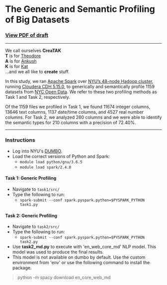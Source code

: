 # The Generic and Semantic Profiling of Big Datasets

### [View PDF of draft](https://github.com/theodorehadges/ACM_data_profiling_paper/blob/master/project_files/generic_and_semantic_profiling_of_big_datasets.pdf)


<hr>

We call ourselves **CreaTAK**  
**T** is for [Theodore](https://github.com/theodorehadges)  
**A** is for [Ankush](https://github.com/ankushjain2001)  
**K** is for [Kat](https://github.com/ruinanzhang)  
...and we all like to **create** stuff.


In this study, we ran [Apache Spark](https://spark.apache.org/) over 
[NYU’s 48-node Hadoop cluster](https://wikis.nyu.edu/display/NYUHPC/Clusters+-+Dumbo), running [Cloudera CDH 5.15.0](https://www.cloudera.com/products/open-source/apache-hadoop/key-cdh-components.html), to generically and semantically profile 1159 datasets from [NYC Open Data](https://opendata.cityofnewyork.us/). We refer to these two profiling methods as Task 1 and Task 2, respectively.

Of the 1159 files we profiled in Task 1, we found 11674 integer columns, 13646 text
columns, 1137 date/time columns, and 4527 real number columns. For Task 2, we
analyzed 260 columns and we were able to identify the semantic types for 210 columns
with a precision of 72.40%.

<hr>

### Instructions

- Log into NYU's [DUMBO](https://wikis.nyu.edu/display/NYUHPC/Clusters+-+Dumbo).
- Load the correct versions of Python and Spark:  
  - `module load python/gnu/3.6.5`  
  - `module load spark/2.4.0`  

#### Task 1: Generic Profiling
- Navigate to `task1/src/`
- Type the following to run:
  - `spark-submit --conf spark.pyspark.python=$PYSPARK_PYTHON task1.py`


#### Task 2: Generic Profiling
- Navigate to `task2/src/`
- Type the following to run:
  - `spark-submit --conf spark.pyspark.python=$PYSPARK_PYTHON task2.py`
- Use **task2_md.py** to execute with 'en_web_core_md' NLP model. This model was used to produce the final results.
- This model is not available on dumbo by default. Use the custom environment from 'env' or use the following command to install the package.
> python -m spacy download en_core_web_md


